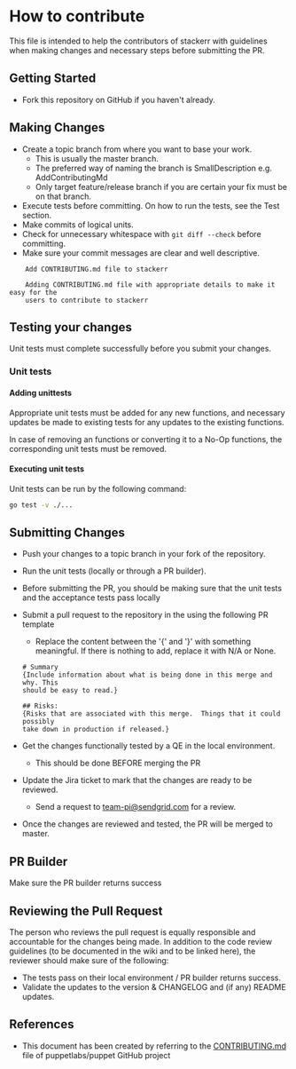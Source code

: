 # How to contribute

This file is intended to help the contributors of stackerr with guidelines when
making changes and necessary steps before submitting the PR.

## Getting Started

* Fork this repository on GitHub if you haven't already.

## Making Changes

* Create a topic branch from where you want to base your work.
  * This is usually the master branch.
  * The preferred way of naming the branch is SmallDescription e.g.
    AddContributingMd
  * Only target feature/release branch if you are certain your fix must be on
    that branch.
* Execute tests before committing. On how to run the tests, see the Test section.
* Make commits of logical units.
* Check for unnecessary whitespace with `git diff --check` before committing.
* Make sure your commit messages are clear and well descriptive.

````
    Add CONTRIBUTING.md file to stackerr

    Adding CONTRIBUTING.md file with appropriate details to make it easy for the
    users to contribute to stackerr
````

## Testing your changes

Unit tests must complete successfully before you submit your changes.

### Unit tests

#### Adding unittests

Appropriate unit tests must be added for any new functions, and necessary
updates be made to existing tests for any updates to the existing functions. 

In case of removing an functions or converting it to a No-Op functions, the
corresponding unit tests must be removed.

#### Executing unit tests

Unit tests can be run by the following command:

```sh
go test -v ./...
```

## Submitting Changes

* Push your changes to a topic branch in your fork of the repository.
* Run the unit tests (locally or through a PR builder).
* Before submitting the PR, you should be making sure that the unit tests and
  the acceptance tests pass locally
* Submit a pull request to the repository in the using the
  following PR template
  * Replace the content between the '{' and '}' with something meaningful.  If
    there is nothing to add, replace it with N/A or None.

  ````
  # Summary
  {Include information about what is being done in this merge and why. This
  should be easy to read.}

  ## Risks:
  {Risks that are associated with this merge.  Things that it could possibly
  take down in production if released.}

  ````

* Get the changes functionally tested by a QE in the local environment.
  * This should be done BEFORE merging the PR
* Update the Jira ticket to mark that the changes are ready to be reviewed.
  * Send a request to team-pi@sendgrid.com for a review.
* Once the changes are reviewed and tested, the PR will be merged to master.

## PR Builder

Make sure the PR builder returns success

## Reviewing the Pull Request

The person who reviews the pull request is equally responsible and accountable
for the changes being made.  In addition to the code review guidelines (to be
documented in the wiki and to be linked here), the reviewer should make sure of
the following:

* The tests pass on their local environment / PR builder returns success.
* Validate the updates to the version & CHANGELOG and (if any) README updates.

## References

* This document has been created by referring to the
  [CONTRIBUTING.md](https://github.com/puppetlabs/puppet/blob/master/CONTRIBUTING.md)
  file of puppetlabs/puppet GitHub project
